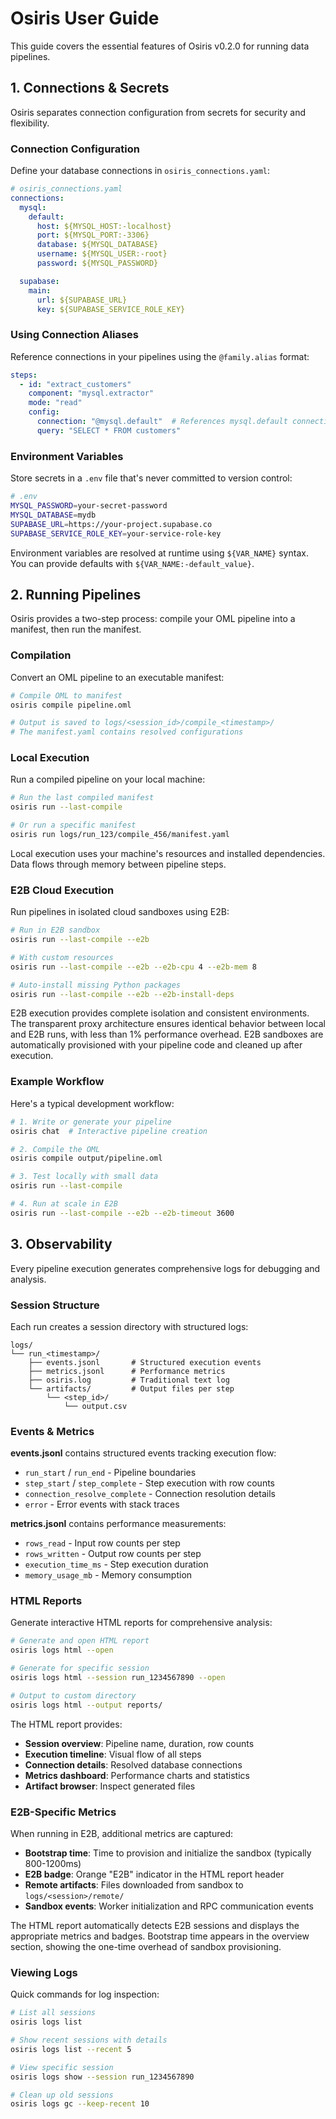 # Osiris User Guide

This guide covers the essential features of Osiris v0.2.0 for running data pipelines.

## 1. Connections & Secrets

Osiris separates connection configuration from secrets for security and flexibility.

### Connection Configuration

Define your database connections in `osiris_connections.yaml`:

```yaml
# osiris_connections.yaml
connections:
  mysql:
    default:
      host: ${MYSQL_HOST:-localhost}
      port: ${MYSQL_PORT:-3306}
      database: ${MYSQL_DATABASE}
      username: ${MYSQL_USER:-root}
      password: ${MYSQL_PASSWORD}

  supabase:
    main:
      url: ${SUPABASE_URL}
      key: ${SUPABASE_SERVICE_ROLE_KEY}
```

### Using Connection Aliases

Reference connections in your pipelines using the `@family.alias` format:

```yaml
steps:
  - id: "extract_customers"
    component: "mysql.extractor"
    mode: "read"
    config:
      connection: "@mysql.default"  # References mysql.default connection
      query: "SELECT * FROM customers"
```

### Environment Variables

Store secrets in a `.env` file that's never committed to version control:

```bash
# .env
MYSQL_PASSWORD=your-secret-password
MYSQL_DATABASE=mydb
SUPABASE_URL=https://your-project.supabase.co
SUPABASE_SERVICE_ROLE_KEY=your-service-role-key
```

Environment variables are resolved at runtime using `${VAR_NAME}` syntax. You can provide defaults with `${VAR_NAME:-default_value}`.

## 2. Running Pipelines

Osiris provides a two-step process: compile your OML pipeline into a manifest, then run the manifest.

### Compilation

Convert an OML pipeline to an executable manifest:

```bash
# Compile OML to manifest
osiris compile pipeline.oml

# Output is saved to logs/<session_id>/compile_<timestamp>/
# The manifest.yaml contains resolved configurations
```

### Local Execution

Run a compiled pipeline on your local machine:

```bash
# Run the last compiled manifest
osiris run --last-compile

# Or run a specific manifest
osiris run logs/run_123/compile_456/manifest.yaml
```

Local execution uses your machine's resources and installed dependencies. Data flows through memory between pipeline steps.

### E2B Cloud Execution

Run pipelines in isolated cloud sandboxes using E2B:

```bash
# Run in E2B sandbox
osiris run --last-compile --e2b

# With custom resources
osiris run --last-compile --e2b --e2b-cpu 4 --e2b-mem 8

# Auto-install missing Python packages
osiris run --last-compile --e2b --e2b-install-deps
```

E2B execution provides complete isolation and consistent environments. The transparent proxy architecture ensures identical behavior between local and E2B runs, with less than 1% performance overhead. E2B sandboxes are automatically provisioned with your pipeline code and cleaned up after execution.

### Example Workflow

Here's a typical development workflow:

```bash
# 1. Write or generate your pipeline
osiris chat  # Interactive pipeline creation

# 2. Compile the OML
osiris compile output/pipeline.oml

# 3. Test locally with small data
osiris run --last-compile

# 4. Run at scale in E2B
osiris run --last-compile --e2b --e2b-timeout 3600
```

## 3. Observability

Every pipeline execution generates comprehensive logs for debugging and analysis.

### Session Structure

Each run creates a session directory with structured logs:

```
logs/
└── run_<timestamp>/
    ├── events.jsonl       # Structured execution events
    ├── metrics.jsonl      # Performance metrics
    ├── osiris.log         # Traditional text log
    └── artifacts/         # Output files per step
        └── <step_id>/
            └── output.csv
```

### Events & Metrics

**events.jsonl** contains structured events tracking execution flow:
- `run_start` / `run_end` - Pipeline boundaries
- `step_start` / `step_complete` - Step execution with row counts
- `connection_resolve_complete` - Connection resolution details
- `error` - Error events with stack traces

**metrics.jsonl** contains performance measurements:
- `rows_read` - Input row counts per step
- `rows_written` - Output row counts per step
- `execution_time_ms` - Step execution duration
- `memory_usage_mb` - Memory consumption

### HTML Reports

Generate interactive HTML reports for comprehensive analysis:

```bash
# Generate and open HTML report
osiris logs html --open

# Generate for specific session
osiris logs html --session run_1234567890 --open

# Output to custom directory
osiris logs html --output reports/
```

The HTML report provides:
- **Session overview**: Pipeline name, duration, row counts
- **Execution timeline**: Visual flow of all steps
- **Connection details**: Resolved database connections
- **Metrics dashboard**: Performance charts and statistics
- **Artifact browser**: Inspect generated files

### E2B-Specific Metrics

When running in E2B, additional metrics are captured:

- **Bootstrap time**: Time to provision and initialize the sandbox (typically 800-1200ms)
- **E2B badge**: Orange "E2B" indicator in the HTML report header
- **Remote artifacts**: Files downloaded from sandbox to `logs/<session>/remote/`
- **Sandbox events**: Worker initialization and RPC communication events

The HTML report automatically detects E2B sessions and displays the appropriate metrics and badges. Bootstrap time appears in the overview section, showing the one-time overhead of sandbox provisioning.

### Viewing Logs

Quick commands for log inspection:

```bash
# List all sessions
osiris logs list

# Show recent sessions with details
osiris logs list --recent 5

# View specific session
osiris logs show --session run_1234567890

# Clean up old sessions
osiris logs gc --keep-recent 10
```
